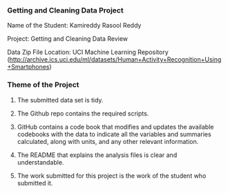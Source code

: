 ### Getting and Cleaning Data Project

Name of the Student: Kamireddy Rasool Reddy

Project: Getting and Cleaning Data Review

Data Zip File Location: UCI Machine Learning Repository (http://archive.ics.uci.edu/ml/datasets/Human+Activity+Recognition+Using+Smartphones)


### Theme of the Project

1. The submitted data set is tidy.

2. The Github repo contains the required scripts.

3. GitHub contains a code book that modifies and updates the available codebooks with the data to indicate all the variables and summaries calculated, along with units, and any other relevant information.

4. The README that explains the analysis files is clear and understandable.

5. The work submitted for this project is the work of the student who submitted it.
